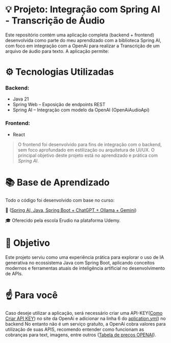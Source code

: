 # 💡 Projeto: Integração com Spring AI - Transcrição de Áudio
Este repositório contém uma aplicação completa (backend + frontend) desenvolvida como parte do meu aprendizado com a biblioteca Spring AI, com foco em integração com a OpenAi para realizar a Transcrição de um arquivo de áudio para texto. A aplicação permite:

# ⚙️ Tecnologias Utilizadas
### Backend:
  - Java 21
  - Spring Web – Exposição de endpoints REST
  - Spring AI – Integração com modelo da OpenAI (OpenAiAudioApi)

### Frontend:
  - React

> O frontend foi desenvolvido para fins de integração com o backend, sem foco aprofundado em estilização ou arquitetura de UI/UX. O principal objetivo deste projeto está no aprendizado e prática com *Spring AI*. 

# 📚 Base de Aprendizado
Todo o código foi desenvolvido com base no curso:

📘 ([Spring AI, Java, Spring Boot + ChatGPT + Ollama + Gemini](https://www.udemy.com/course/spring-ai-java-spring-boot-open-ai-chatgpt-ollama-deepseek-gemini-grok/learn/lecture/49086321#overview))

🎓 Oferecido pela escola Erudio na plataforma Udemy.

# 🚀 Objetivo
Este projeto serviu como uma experiência prática para explorar o uso de IA generativa no ecossistema Java com Spring Boot, aplicando conceitos modernos e ferramentas atuais de inteligência artificial no desenvolvimento de APIs.

# ☝  Para você
Caso deseje utilizar a aplicação, será necessário criar uma API-KEY([Como Criar API KEY](https://hub.asimov.academy/tutorial/como-gerar-uma-api-key-na-openai/#:~:text=Crie%20uma%20Nova%20API%20Key&text=Clique%20no%20bot%C3%A3o%20%E2%80%9CCreate%20new,em%20%E2%80%9CCreate%20secret%20key%E2%80%9D)) no site da OpenAi e adicionar na linha 6 do [aplication.yml](https://github.com/BrunoKayser/SpringAi-OpenAi/blob/main/api/spring-ai-erudio/src/main/resources/application.yml)) no backend 
No entanto não é um serviço gratuíto, a OpenAi cobra valores para utilização de suas APIS, recomendo entender como funcionam as cobranças para text, imagens, entre outros ([Tabela de preços OPENAI](https://openai.com/api/pricing/)).
